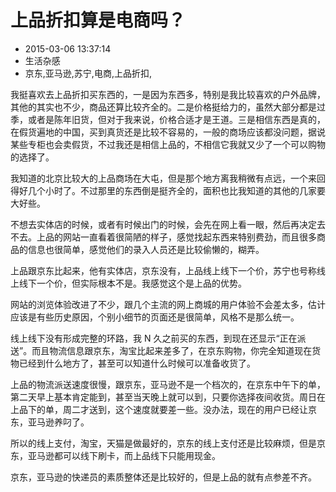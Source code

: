 # 上品折扣算是电商吗？
- 2015-03-06 13:37:14
- 生活杂感
- 京东,亚马逊,苏宁,电商,上品折扣,

<!--markdown-->我挺喜欢去上品折扣买东西的，一是因为东西多，特别是我比较喜欢的户外品牌，其他的其实也不少，商品还算比较齐全的。二是价格挺给力的，虽然大部分都是过季，或者是陈年旧货，但对于我来说，价格合适才是王道。三是相信东西是真的，在假货遍地的中国，买到真货还是比较不容易的，一般的商场应该都没问题，据说某些专柜也会卖假货，不过我还是相信上品的，不相信它我就又少了一个可以购物的选择了。


<!--more-->


我知道的北京比较大的上品商场在大屯，但是那个地方离我稍微有点远，一个来回得好几个小时了。不过那里的东西倒是挺齐全的，面积也比我知道的其他的几家要大好些。

不想去实体店的时候，或者有时候出门的时候，会先在网上看一眼，然后再决定去不去。上品的网站一直看着很简陋的样子，感觉找起东西来特别费劲，而且很多商品的信息也很简单，感觉他们的录入人员还是比较偷懒的，糊弄。

上品跟京东比起来，他有实体店，京东没有，上品线上线下一个价，苏宁也号称线上线下一个价，但实际根本不是。我感觉这个是上品的优势。

网站的浏览体验改进了不少，跟几个主流的网上商城的用户体验不会差太多，估计应该是有些历史原因，个别小细节的页面还是很简单，风格不是那么统一。

线上线下没有形成完整的环路，我 N 久之前买的东西，到现在还显示“正在派送”。而且物流信息跟京东，淘宝比起来差多了，在京东购物，你完全知道现在货物已经到什么地方了，甚至可以知道什么时候可以准备收货了。

上品的物流派送速度很慢，跟京东，亚马逊不是一个档次的，在京东中午下的单，第二天早上基本肯定能到，甚至当天晚上就可以到，只要你选择夜间收货。周日在上品下的单，周二才送到，这个速度就要差一些。没办法，现在的用户已经让京东，亚马逊养叼了。

所以的线上支付，淘宝，天猫是做最好的，京东的线上支付还是比较麻烦，但是京东，亚马逊都可以线下刷卡，而上品线下只能用现金。

京东，亚马逊的快递员的素质整体还是比较好的，但是上品的就有点参差不齐。